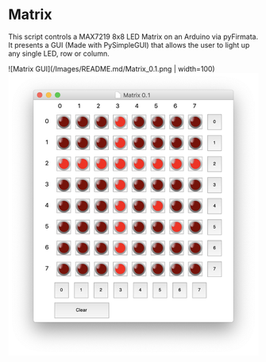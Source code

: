 # Matrix

This script controls a MAX7219 8x8 LED Matrix on an Arduino via pyFirmata.
It presents a GUI (Made with PySimpleGUI) that allows the user to light up any single LED, row or column.

![Matrix GUI](/Images/README.md/Matrix_0.1.png | width=100)
![Matrix GUI - ON](/Images/README.md/Matrix_0.1_on.png)


